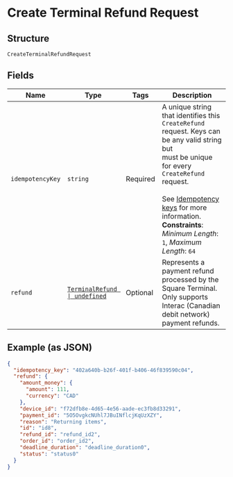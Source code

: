 <!-- Optimized: 2025-10-06 -->
<!-- RPM: 1.6.2.1.1.6.2.1_create-terminal-refund-request_20251006 -->
<!-- Session: E2E RPM DNA Application -->
<!-- AOM: RND (Reggie & Dro) -->
<!-- COI: TECHNOLOGY -->
<!-- RPM: HIGH -->
<!-- ACTION: BUILD -->

# Create Terminal Refund Request

## Structure

`CreateTerminalRefundRequest`

## Fields

| Name | Type | Tags | Description |
|  --- | --- | --- | --- |
| `idempotencyKey` | `string` | Required | A unique string that identifies this `CreateRefund` request. Keys can be any valid string but<br>must be unique for every `CreateRefund` request.<br><br>See [Idempotency keys](https://developer.squareup.com/docs/build-basics/common-api-patterns/idempotency) for more information.<br>**Constraints**: *Minimum Length*: `1`, *Maximum Length*: `64` |
| `refund` | [`TerminalRefund \| undefined`](../../doc/models/terminal-refund.md) | Optional | Represents a payment refund processed by the Square Terminal. Only supports Interac (Canadian debit network) payment refunds. |

## Example (as JSON)

```json
{
  "idempotency_key": "402a640b-b26f-401f-b406-46f839590c04",
  "refund": {
    "amount_money": {
      "amount": 111,
      "currency": "CAD"
    },
    "device_id": "f72dfb8e-4d65-4e56-aade-ec3fb8d33291",
    "payment_id": "5O5OvgkcNUhl7JBuINflcjKqUzXZY",
    "reason": "Returning items",
    "id": "id8",
    "refund_id": "refund_id2",
    "order_id": "order_id2",
    "deadline_duration": "deadline_duration0",
    "status": "status0"
  }
}
```

